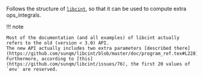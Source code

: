 Follows the structure of [`libcint`](https://github.com/sunqm/libcint/blob/master/doc/program_ref.txt), so that it can be used to compute extra ops_integrals.

!!! note
  
    Most of the documentation (and all examples) of libcint actually refers to the old (version < 3.0) API.
    The new API actually includes two extra parameters [described there](https://github.com/sunqm/libcint/blob/master/doc/program_ref.tex#L228).
    Furthermore, according to [this](https://github.com/sunqm/libcint/issues/76), the first 20 values of `env` are reserved.